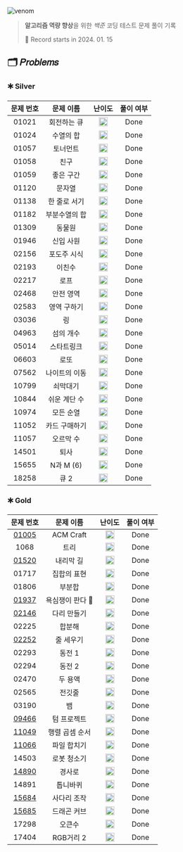 ![venom](https://capsule-render.vercel.app/api?type=venom&height=160&text=𝑩𝑎𝑒𝑘𝑗𝑜𝑜𝑛%20𝑶𝑛𝑙𝑖𝑛𝑒%20𝑱𝑢𝑑𝑔𝑒&fontSize=70&color=0:4B89DC,100:89B2E9)

> **알고리즘 역량 향상**을 위한 *백준* 코딩 테스트 문제 풀이 기록
>
> 📆 Record starts in 2024. 01. 15

## 🗂️ 𝑃𝑟𝑜𝑏𝑙𝑒𝑚𝑠

### 🞷 Silver

| 문제 번호 |  문제 이름   |                                   난이도                                    | 풀이 여부 |
|:-----:|:--------:|:------------------------------------------------------------------------:|:-----:|
| 01021 |  회전하는 큐  | <img src="https://d2gd6pc034wcta.cloudfront.net/tier/8.svg" width=20 />  | Done  |
| 01024 |  수열의 합   | <img src="https://d2gd6pc034wcta.cloudfront.net/tier/9.svg" width=20 />  | Done  |
| 01057 |   토너먼트   | <img src="https://d2gd6pc034wcta.cloudfront.net/tier/7.svg" width=20 />  | Done  |
| 01058 |    친구    | <img src="https://d2gd6pc034wcta.cloudfront.net/tier/9.svg" width=20 />  | Done  |
| 01059 |  좋은 구간   | <img src="https://d2gd6pc034wcta.cloudfront.net/tier/7.svg" width=20 />  | Done  |
| 01120 |   문자열    | <img src="https://d2gd6pc034wcta.cloudfront.net/tier/7.svg" width=20 />  | Done  |
| 01138 | 한 줄로 서기  | <img src="https://d2gd6pc034wcta.cloudfront.net/tier/9.svg" width=20 />  | Done  |
| 01182 | 부분수열의 합  | <img src="https://d2gd6pc034wcta.cloudfront.net/tier/9.svg" width=20 />  | Done  |
| 01309 |   동물원    | <img src="https://d2gd6pc034wcta.cloudfront.net/tier/10.svg" width=20 /> | Done  |
| 01946 |  신입 사원   | <img src="https://d2gd6pc034wcta.cloudfront.net/tier/10.svg" width=20 /> | Done  |
| 02156 |  포도주 시식  | <img src="https://d2gd6pc034wcta.cloudfront.net/tier/10.svg" width=20 /> | Done  |
| 02193 |   이친수    | <img src="https://d2gd6pc034wcta.cloudfront.net/tier/8.svg" width=20 />  | Done  |
| 02217 |    로프    | <img src="https://d2gd6pc034wcta.cloudfront.net/tier/7.svg" width=20 />  | Done  |
| 02468 |  안전 영역   | <img src="https://d2gd6pc034wcta.cloudfront.net/tier/10.svg" width=20 /> | Done  |
| 02583 |  영역 구하기  | <img src="https://d2gd6pc034wcta.cloudfront.net/tier/10.svg" width=20 /> | Done  |
| 03036 |    링     | <img src="https://d2gd6pc034wcta.cloudfront.net/tier/7.svg" width=20 />  | Done  |
| 04963 |  섬의 개수   | <img src="https://d2gd6pc034wcta.cloudfront.net/tier/9.svg" width=20 />  | Done  |
| 05014 |  스타트링크   | <img src="https://d2gd6pc034wcta.cloudfront.net/tier/10.svg" width=20 /> | Done  |
| 06603 |    로또    | <img src="https://d2gd6pc034wcta.cloudfront.net/tier/9.svg" width=20 />  | Done  |
| 07562 | 나이트의 이동  | <img src="https://d2gd6pc034wcta.cloudfront.net/tier/10.svg" width=20 /> | Done  |
| 10799 |   쇠막대기   | <img src="https://d2gd6pc034wcta.cloudfront.net/tier/9.svg" width=20 />  | Done  |
| 10844 | 쉬운 계단 수  | <img src="https://d2gd6pc034wcta.cloudfront.net/tier/10.svg" width=20 /> | Done  |
| 10974 |  모든 순열   | <img src="https://d2gd6pc034wcta.cloudfront.net/tier/8.svg" width=20 />  | Done  |
| 11052 | 카드 구매하기  | <img src="https://d2gd6pc034wcta.cloudfront.net/tier/10.svg" width=20 /> | Done  |
| 11057 |  오르막 수   | <img src="https://d2gd6pc034wcta.cloudfront.net/tier/10.svg" width=20 /> | Done  |
| 14501 |    퇴사    | <img src="https://d2gd6pc034wcta.cloudfront.net/tier/8.svg" width=20 />  | Done  |
| 15655 | N과 M (6) | <img src="https://d2gd6pc034wcta.cloudfront.net/tier/8.svg" width=20 />  | Done  |
| 18258 |   큐 2    | <img src="https://d2gd6pc034wcta.cloudfront.net/tier/7.svg" width=20 />  | Done  |

### 🞷 Gold

|                  문제 번호                  |   문제 이름    |                                   난이도                                    | 풀이 여부 |
|:---------------------------------------:|:----------:|:------------------------------------------------------------------------:|:-----:|
| [01005](https://babyyu0.tistory.com/8)  | ACM Craft  | <img src="https://d2gd6pc034wcta.cloudfront.net/tier/13.svg" width=20 /> | Done  |
|                  1068                   |     트리     | <img src="https://d2gd6pc034wcta.cloudfront.net/tier/11.svg" width=20 /> | Done  |
| [01520](https://babyyu0.tistory.com/5)  |   내리막 길    | <img src="https://d2gd6pc034wcta.cloudfront.net/tier/13.svg" width=20 /> | Done  |
|                  01717                  |   집합의 표현   | <img src="https://d2gd6pc034wcta.cloudfront.net/tier/11.svg" width=20 /> | Done  |
|                  01806                  |    부분합     | <img src="https://d2gd6pc034wcta.cloudfront.net/tier/12.svg" width=20 /> | Done  |
| [01937](https://babyyu0.tistory.com/21) | 욕심쟁이 판다 🐼 | <img src="https://d2gd6pc034wcta.cloudfront.net/tier/13.svg" width=20 /> | Done  |
| [02146](https://babyyu0.tistory.com/17) |   다리 만들기   | <img src="https://d2gd6pc034wcta.cloudfront.net/tier/13.svg" width=20 /> | Done  |
|                  02225                  |    합분해     | <img src="https://d2gd6pc034wcta.cloudfront.net/tier/11.svg" width=20 /> | Done  |
| [02252](https://babyyu0.tistory.com/3)  |   줄 세우기    | <img src="https://d2gd6pc034wcta.cloudfront.net/tier/13.svg" width=20 /> | Done  |
|                  02293                  |    동전 1    | <img src="https://d2gd6pc034wcta.cloudfront.net/tier/11.svg" width=20 /> | Done  |
|                  02294                  |    동전 2    | <img src="https://d2gd6pc034wcta.cloudfront.net/tier/11.svg" width=20 /> | Done  |
|                  02470                  |    두 용액    | <img src="https://d2gd6pc034wcta.cloudfront.net/tier/11.svg" width=20 /> | Done  |
|                  02565                  |    전깃줄     | <img src="https://d2gd6pc034wcta.cloudfront.net/tier/11.svg" width=20 /> | Done  |
|                  03190                  |     뱀      | <img src="https://d2gd6pc034wcta.cloudfront.net/tier/12.svg" width=20 /> | Done  |
| [09466](https://babyyu0.tistory.com/13) |   텀 프로젝트   | <img src="https://d2gd6pc034wcta.cloudfront.net/tier/13.svg" width=20 /> | Done  |
| [11049](https://babyyu0.tistory.com/14) |  행렬 곱셈 순서  | <img src="https://d2gd6pc034wcta.cloudfront.net/tier/13.svg" width=20 /> | Done  |
| [11066](https://babyyu0.tistory.com/15) |   파일 합치기   | <img src="https://d2gd6pc034wcta.cloudfront.net/tier/13.svg" width=20 /> | Done  |
|                  14503                  |   로봇 청소기   | <img src="https://d2gd6pc034wcta.cloudfront.net/tier/11.svg" width=20 /> | Done  |
| [14890](https://babyyu0.tistory.com/9)  |    경사로     | <img src="https://d2gd6pc034wcta.cloudfront.net/tier/13.svg" width=20 /> | Done  |
|                  14891                  |    톱니바퀴    | <img src="https://d2gd6pc034wcta.cloudfront.net/tier/11.svg" width=20 /> | Done  |
| [15684](https://babyyu0.tistory.com/23) |   사다리 조작   | <img src="https://d2gd6pc034wcta.cloudfront.net/tier/13.svg" width=20 /> | Done  |
| [15685](https://babyyu0.tistory.com/25) |   드래곤 커브   | <img src="https://d2gd6pc034wcta.cloudfront.net/tier/13.svg" width=20 /> | Done  |
|                  17298                  |    오큰수     | <img src="https://d2gd6pc034wcta.cloudfront.net/tier/12.svg" width=20 /> | Done  |
|                  17404                  |  RGB거리 2   | <img src="https://d2gd6pc034wcta.cloudfront.net/tier/12.svg" width=20 /> | Done  |
